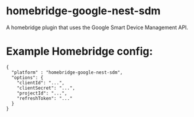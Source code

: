 # homebridge-google-nest-sdm

A homebridge plugin that uses the Google Smart Device Management API.

# Example Homebridge config:

    {
      "platform" : "homebridge-google-nest-sdm",
      "options": {
        "clientId": "...",
        "clientSecret": "...",
        "projectId": "...",
        "refreshToken": "..."
      }
    }
